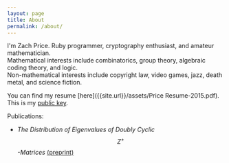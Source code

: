```yaml
---
layout: page
title: About
permalink: /about/
---
```


I'm Zach Price. Ruby programmer, cryptography enthusiast, and amateur mathematician.  
Mathematical interests include combinatorics, group theory, algebraic coding theory, and logic.  
Non-mathematical interests include copyright law, video games, jazz, death metal, and science fiction.

You can find my resume [here]({{site.url}}/assets/Price Resume-2015.pdf).  
This is my [public key]({{site.url}}/assets/zprice11_public_key.txt).

Publications:

* _The Distribution of Eigenvalues of Doubly Cyclic $$Z^+$$-Matrices_ [(preprint)]({{site.url}}/assets/JPS1.pdf)  
